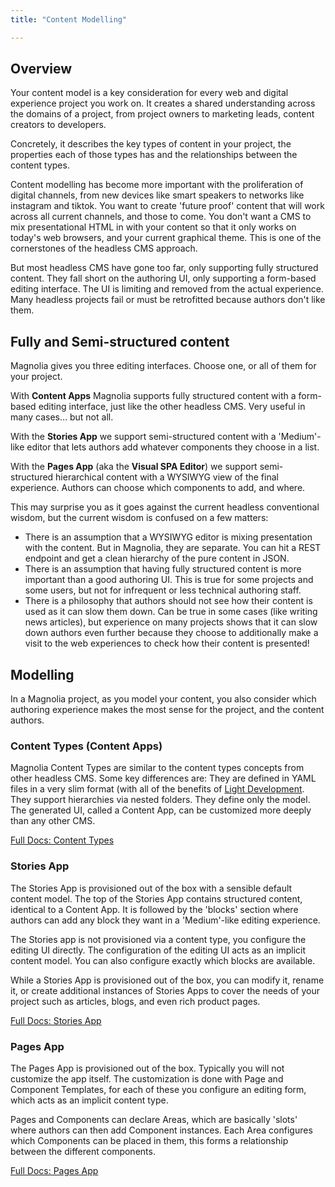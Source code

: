 ```yaml
---
title: "Content Modelling"

---
```


## Overview
Your content model is a key consideration for every web and digital experience project you work on. It creates a shared understanding across the domains of a project, from project owners to marketing leads, content creators to developers.

Concretely, it describes the key types of content in your project, the properties each of those types has and the relationships between the content types.

Content modelling has become more important with the proliferation of digital channels, from new devices like smart speakers to networks like instagram and tiktok. You want to create 'future proof' content that will work across all current channels, and those to come. You don't want a CMS to mix presentational HTML  in with your content so that it only works on today's web browsers, and your current graphical theme. This is one of the cornerstones of the headless CMS approach.

But most headless CMS have gone too far, only supporting fully structured content. They fall short on the authoring UI, only supporting a form-based editing interface. The UI is limiting and removed from the actual experience. Many headless projects fail or must be retrofitted because authors don't like them.


## Fully and Semi-structured content

Magnolia gives you three editing interfaces. Choose one, or all of them for your project.

With __Content Apps__ Magnolia supports fully structured content with a form-based editing interface, just like the other headless CMS. Very useful in many cases… but not all.

With the __Stories App__ we support semi-structured content with a 'Medium'-like editor that lets authors add whatever components they choose in a list.

With the __Pages App__ (aka the __Visual SPA Editor__)  we support semi-structured hierarchical content with a WYSIWYG view of the final experience. Authors can choose which components to add, and where.

This may surprise you as it goes against the current headless conventional wisdom, but the current wisdom is confused on a few matters:

*   There is an assumption that a WYSIWYG editor is mixing presentation with the content. But in Magnolia, they are separate. You can hit a REST endpoint and get a clean hierarchy of the pure content in JSON.
*   There is an assumption that having fully structured content is more important than a good authoring UI. This is true for some projects and some users, but not for infrequent or less technical authoring staff.
*   There is a philosophy that authors should not see how their content is used as it can slow them down. Can be true in some cases (like writing news articles), but experience on many projects shows that it can slow down authors even further because they choose to additionally make a visit to the web experiences to check how their content is presented!


## Modelling

In a Magnolia project, as you model your content, you also consider which authoring experience makes the most sense for the project, and the content authors.


### Content Types (Content Apps)

Magnolia Content Types are similar to the content types concepts from other headless CMS. Some key differences are: They are defined in YAML files in a very slim format (with all of the benefits of [Light Development](light-development). They support hierarchies via nested folders. They define only the model. The generated UI, called a Content App, can be customized more deeply than any other CMS.

[Full Docs: Content Types](https://documentation.magnolia-cms.com/display/DOCS/Content+type+definition)
<!--See the Content Types chapter for more details. TODO-LINK-->


### Stories App

The Stories App is provisioned out of the box with a sensible default content model. The top of the Stories App contains structured content, identical to a Content App. It is followed by the 'blocks' section where authors can add any block they want in a 'Medium'-like editing experience.

The Stories app is not provisioned via a content type, you configure the editing UI directly. The configuration of the editing UI acts as an implicit content model. You can also configure exactly which blocks are available.

While a Stories App is provisioned out of the box, you can modify it, rename it, or create additional instances of Stories Apps to cover the needs of your project such as articles, blogs, and even rich product pages.

[Full Docs: Stories App](https://documentation.magnolia-cms.com/display/DOCS62/Stories+app)

### Pages App

The Pages App is provisioned out of the box. Typically you will not customize the app itself. The customization is done with Page and Component Templates, for each of these you configure an editing form, which acts as an implicit content type.

Pages and Components can declare Areas, which are basically 'slots' where authors can then add Component instances. Each Area configures which Components can be placed in them, this forms a relationship between the different components.

[Full Docs: Pages App](https://documentation.magnolia-cms.com/display/DOCS62/Editing+pages)